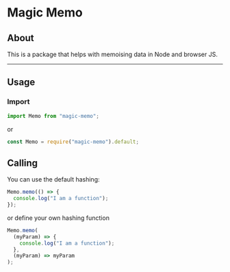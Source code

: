 # Magic Memo

## About

This is a package that helps with memoising data in Node and browser JS.

---

## Usage

### Import

```typescript
import Memo from "magic-memo";
```

or

```typescript
const Memo = require("magic-memo").default;
```

## Calling

You can use the default hashing:

```typescript
Memo.memo(() => {
  console.log("I am a function");
});
```

or define your own hashing function

```typescript
Memo.memo(
  (myParam) => {
    console.log("I am a function");
  },
  (myParam) => myParam
);
```

